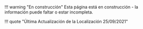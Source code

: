 !!! warning "En construcción"
	Esta página está en construcción - la información puede faltar o estar incompleta.

!!! quote "Última Actualización de la Localización 25/09/2021"